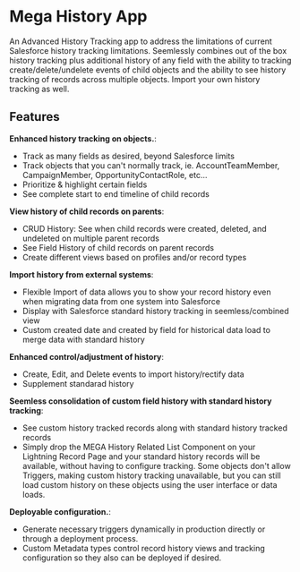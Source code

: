 # Mega History App

An Advanced History Tracking app to address the limitations of current Salesforce history tracking limitations. Seemlessly combines out of the box history tracking plus additional history of any field with the ability to tracking create/delete/undelete events of child objects and the ability to see history tracking of records across multiple objects.  Import your own history tracking as well.

## Features

**Enhanced history tracking on objects.**:
* Track as many fields as desired, beyond Salesforce limits
* Track objects that you can't normally track, ie. AccountTeamMember, CampaignMember, OpportunityContactRole, etc...
* Prioritize & highlight certain fields
* See complete start to end timeline of child records

**View history of child records on parents**:
* CRUD History: See when child records were created, deleted, and undeleted on multiple parent records
* See Field History of child records on parent records
* Create different views based on profiles and/or record types

**Import history from external systems**:
* Flexible Import of data allows you to show your record history even when migrating data from one system into Salesforce
* Display with Salesforce standard history tracking in seemless/combined view
* Custom created date and created by field for historical data load to merge data with standard history

**Enhanced control/adjustment of history**:
* Create, Edit, and Delete events to import history/rectify data
* Supplement standarad history

**Seemless consolidation of custom field history with standard history tracking**:
* See custom history tracked records along with standard history tracked records
* Simply drop the MEGA History Related List Component on your Lightning Record Page and your standard history records will be available, without having to configure tracking.  Some objects don't allow Triggers, making custom history tracking unavailable, but you can still load custom history on these objects using the user interface or data loads.

**Deployable configuration.**: 
* Generate necessary triggers dynamically in production directly or through a deployment process.
* Custom Metadata types control record history views and tracking configuration so they also can be deployed if desired.
